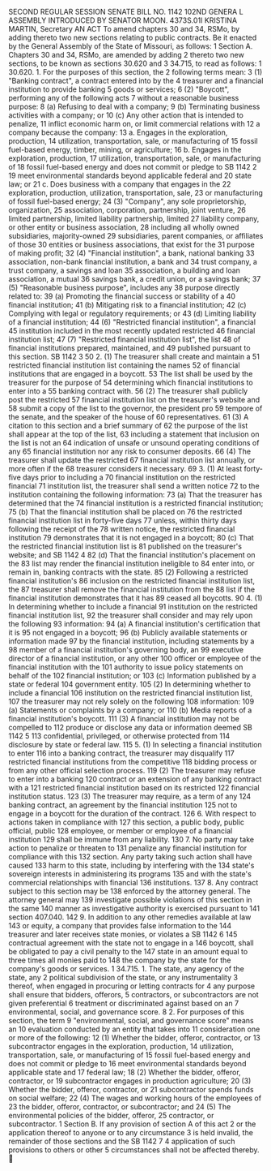 SECOND REGULAR SESSION
SENATE BILL NO. 1142
102ND GENERA L ASSEMBLY
INTRODUCED BY SENATOR MOON.
4373S.01I KRISTINA MARTIN, Secretary
AN ACT
To amend chapters 30 and 34, RSMo, by adding thereto two new sections relating to public
contracts.
Be it enacted by the General Assembly of the State of Missouri, as follows:
1 Section A. Chapters 30 and 34, RSMo, are amended by adding
2 thereto two new sections, to be known as sections 30.620 and
3 34.715, to read as follows:
1 30.620. 1. For the purposes of this section, the
2 following terms mean:
3 (1) "Banking contract", a contract entered into by the
4 treasurer and a financial institution to provide banking
5 goods or services;
6 (2) "Boycott", performing any of the following acts
7 without a reasonable business purpose:
8 (a) Refusing to deal with a company;
9 (b) Terminating business activities with a company; or
10 (c) Any other action that is intended to penalize,
11 inflict economic harm on, or limit commercial relations with
12 a company because the company:
13 a. Engages in the exploration, production,
14 utilization, transportation, sale, or manufacturing of
15 fossil fuel-based energy, timber, mining, or agriculture;
16 b. Engages in the exploration, production,
17 utilization, transportation, sale, or manufacturing of
18 fossil fuel-based energy and does not commit or pledge to
SB 1142 2
19 meet environmental standards beyond applicable federal and
20 state law; or
21 c. Does business with a company that engages in the
22 exploration, production, utilization, transportation, sale,
23 or manufacturing of fossil fuel-based energy;
24 (3) "Company", any sole proprietorship, organization,
25 association, corporation, partnership, joint venture,
26 limited partnership, limited liability partnership, limited
27 liability company, or other entity or business association,
28 including all wholly owned subsidiaries, majority-owned
29 subsidiaries, parent companies, or affiliates of those
30 entities or business associations, that exist for the
31 purpose of making profit;
32 (4) "Financial institution", a bank, national banking
33 association, non-bank financial institution, a bank and
34 trust company, a trust company, a savings and loan
35 association, a building and loan association, a mutual
36 savings bank, a credit union, or a savings bank;
37 (5) "Reasonable business purpose", includes any
38 purpose directly related to:
39 (a) Promoting the financial success or stability of a
40 financial institution;
41 (b) Mitigating risk to a financial institution;
42 (c) Complying with legal or regulatory requirements; or
43 (d) Limiting liability of a financial institution;
44 (6) "Restricted financial institution", a financial
45 institution included in the most recently updated restricted
46 financial institution list;
47 (7) "Restricted financial institution list", the list
48 of financial institutions prepared, maintained, and
49 published pursuant to this section.
SB 1142 3
50 2. (1) The treasurer shall create and maintain a
51 restricted financial institution list containing the names
52 of financial institutions that are engaged in a boycott.
53 The list shall be used by the treasurer for the purpose of
54 determining which financial institutions to enter into a
55 banking contract with.
56 (2) The treasurer shall publicly post the restricted
57 financial institution list on the treasurer's website and
58 submit a copy of the list to the governor, the president pro
59 tempore of the senate, and the speaker of the house of
60 representatives.
61 (3) A citation to this section and a brief summary of
62 the purpose of the list shall appear at the top of the list,
63 including a statement that inclusion on the list is not an
64 indication of unsafe or unsound operating conditions of any
65 financial institution nor any risk to consumer deposits.
66 (4) The treasurer shall update the restricted
67 financial institution list annually, or more often if the
68 treasurer considers it necessary.
69 3. (1) At least forty-five days prior to including a
70 financial institution on the restricted financial
71 institution list, the treasurer shall send a written notice
72 to the institution containing the following information:
73 (a) That the treasurer has determined that the
74 financial institution is a restricted financial institution;
75 (b) That the financial institution shall be placed on
76 the restricted financial institution list in forty-five days
77 unless, within thirty days following the receipt of the
78 written notice, the restricted financial institution
79 demonstrates that it is not engaged in a boycott;
80 (c) That the restricted financial institution list is
81 published on the treasurer's website; and
SB 1142 4
82 (d) That the financial institution's placement on the
83 list may render the financial institution ineligible to
84 enter into, or remain in, banking contracts with the state.
85 (2) Following a restricted financial institution's
86 inclusion on the restricted financial institution list, the
87 treasurer shall remove the financial institution from the
88 list if the financial institution demonstrates that it has
89 ceased all boycotts.
90 4. (1) In determining whether to include a financial
91 institution on the restricted financial institution list,
92 the treasurer shall consider and may rely upon the following
93 information:
94 (a) A financial institution's certification that it is
95 not engaged in a boycott;
96 (b) Publicly available statements or information made
97 by the financial institution, including statements by a
98 member of a financial institution's governing body, an
99 executive director of a financial institution, or any other
100 officer or employee of the financial institution with the
101 authority to issue policy statements on behalf of the
102 financial institution; or
103 (c) Information published by a state or federal
104 government entity.
105 (2) In determining whether to include a financial
106 institution on the restricted financial institution list,
107 the treasurer may not rely solely on the following
108 information:
109 (a) Statements or complaints by a company; or
110 (b) Media reports of a financial institution's boycott.
111 (3) A financial institution may not be compelled to
112 produce or disclose any data or information deemed
SB 1142 5
113 confidential, privileged, or otherwise protected from
114 disclosure by state or federal law.
115 5. (1) In selecting a financial institution to enter
116 into a banking contract, the treasurer may disqualify
117 restricted financial institutions from the competitive
118 bidding process or from any other official selection process.
119 (2) The treasurer may refuse to enter into a banking
120 contract or an extension of any banking contract with a
121 restricted financial institution based on its restricted
122 financial institution status.
123 (3) The treasurer may require, as a term of any
124 banking contract, an agreement by the financial institution
125 not to engage in a boycott for the duration of the contract.
126 6. With respect to actions taken in compliance with
127 this section, a public body, public official, public
128 employee, or member or employee of a financial institution
129 shall be immune from any liability.
130 7. No party may take action to penalize or threaten to
131 penalize any financial institution for compliance with this
132 section. Any party taking such action shall have caused
133 harm to this state, including by interfering with the
134 state's sovereign interests in administering its programs
135 and with the state's commercial relationships with financial
136 institutions.
137 8. Any contract subject to this section may be
138 enforced by the attorney general. The attorney general may
139 investigate possible violations of this section in the same
140 manner as investigative authority is exercised pursuant to
141 section 407.040.
142 9. In addition to any other remedies available at law
143 or equity, a company that provides false information to the
144 treasurer and later receives state monies, or violates a
SB 1142 6
145 contractual agreement with the state not to engage in a
146 boycott, shall be obligated to pay a civil penalty to the
147 state in an amount equal to three times all monies paid to
148 the company by the state for the company's goods or services.
1 34.715. 1. The state, any agency of the state, any
2 political subdivision of the state, or any instrumentality
3 thereof, when engaged in procuring or letting contracts for
4 any purpose shall ensure that bidders, offerors,
5 contractors, or subcontractors are not given preferential
6 treatment or discriminated against based on an
7 environmental, social, and governance score.
8 2. For purposes of this section, the term
9 "environmental, social, and governance score" means an
10 evaluation conducted by an entity that takes into
11 consideration one or more of the following:
12 (1) Whether the bidder, offeror, contractor, or
13 subcontractor engages in the exploration, production,
14 utilization, transportation, sale, or manufacturing of
15 fossil fuel-based energy and does not commit or pledge to
16 meet environmental standards beyond applicable state and
17 federal law;
18 (2) Whether the bidder, offeror, contractor, or
19 subcontractor engages in production agriculture;
20 (3) Whether the bidder, offeror, contractor, or
21 subcontractor spends funds on social welfare;
22 (4) The wages and working hours of the employees of
23 the bidder, offeror, contractor, or subcontractor; and
24 (5) The environmental policies of the bidder, offeror,
25 contractor, or subcontractor.
1 Section B. If any provision of section A of this act
2 or the application thereof to anyone or to any circumstance
3 is held invalid, the remainder of those sections and the
SB 1142 7
4 application of such provisions to others or other
5 circumstances shall not be affected thereby.
